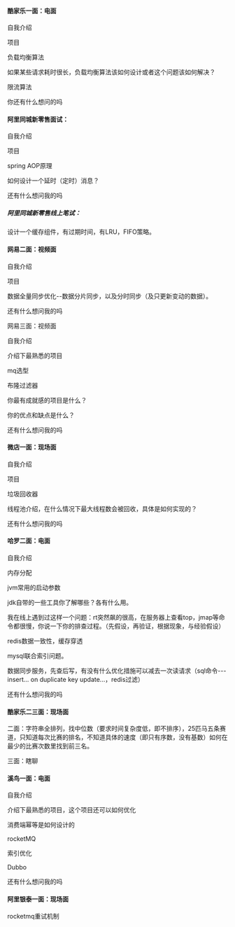 #### 酷家乐一面：电面

自我介绍

项目

负载均衡算法

如果某些请求耗时很长，负载均衡算法该如何设计或者这个问题该如何解决？

限流算法

你还有什么想问的吗

#### 阿里同城新零售面试：

自我介绍

项目

spring AOP原理

如何设计一个延时（定时）消息？

还有什么想问我的吗

##### 阿里同城新零售线上笔试：

设计一个缓存组件，有过期时间，有LRU，FIFO策略。

#### 网易二面：视频面

自我介绍

项目

数据全量同步优化--数据分片同步，以及分时同步（及只更新变动的数据）。

还有什么想问我的吗

网易三面：视频面

自我介绍

介绍下最熟悉的项目

mq选型

布隆过滤器

你最有成就感的项目是什么？

你的优点和缺点是什么？

还有什么想问我的吗

#### 微店一面：现场面

自我介绍

项目

垃圾回收器

线程池介绍，在什么情况下最大线程数会被回收，具体是如何实现的？

还有什么想问我的吗

#### 哈罗二面：电面

自我介绍

内存分配

jvm常用的启动参数

jdk自带的一些工具你了解哪些？各有什么用。

我在线上遇到过这样一个问题：rt突然飙的很高，在服务器上查看top，jmap等命令都很慢，你说一下你的排查过程。（先假设，再验证，根据现象，与经验假设）

redis数据一致性，缓存穿透

mysql联合索引问题。

数据同步服务，先查后写，有没有什么优化措施可以减去一次读请求（sql命令--- insert... on duplicate key update...，redis过滤）

还有什么想问我的吗

#### 酷家乐二三面：现场面

二面：字符串全排列，找中位数（要求时间复杂度低，即不排序），25匹马五条赛道，只知道每次比赛的排名，不知道具体的速度（即只有序数，没有基数）如何在最少的比赛次数里找到前三名。

三面：瞎聊

#### 溪鸟一面：电面

自我介绍

介绍下最熟悉的项目，这个项目还可以如何优化

消费端幂等是如何设计的

rocketMQ

索引优化

Dubbo

还有什么想问我的吗

#### 阿里银泰一面：现场面

rocketmq重试机制
